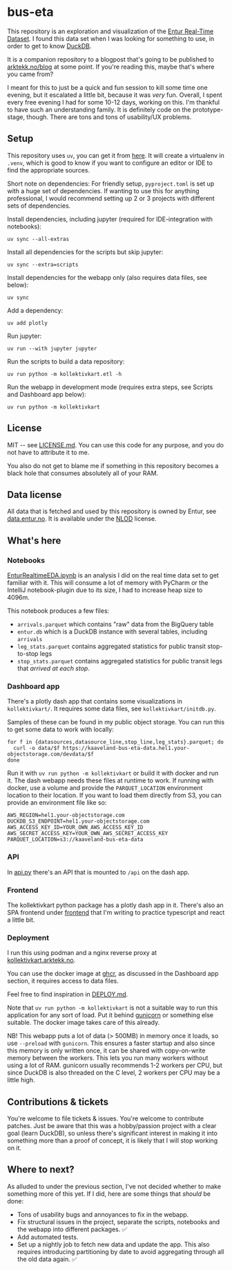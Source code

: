 # bus-eta

This repository is an exploration and visualization of the [Entur Real-Time Dataset](https://data.entur.no/domain/public-transport-data/product/realtime_siri_et/urn:li:container:1d391ef93913233c516cbadfb190dc65).
I found this data set when I was looking for something to use, in order to get to know [DuckDB](https://duckdb.org/).

It is a companion repository to a blogpost that's going to be published to [arktekk.no/blog](https://arktekk.no/blogs/2025_entur_realtimedataset)
at some point. If you're reading this, maybe that's where you came from?

I meant for this to just be a quick and fun session to kill some time one evening, but it escalated a little bit,
because it was _very_ fun. Overall, I spent every free evening I had for some 10-12 days, working on this. I'm
thankful to have such an understanding family. It is definitely code on the prototype-stage, though. There are
tons and tons of usability/UX problems.

## Setup

This repository uses `uv`, you can get it from [here](https://docs.astral.sh/uv/). It will create a virtualenv in `.venv`, which
is good to know if you want to configure an editor or IDE to find the appropriate sources.

Short note on dependencies: For friendly setup, `pyproject.toml` is set up with a huge set of dependencies. If wanting
to use this for anything professional, I would recommend setting up 2 or 3 projects with different sets of dependencies.

Install dependencies, including jupyter (required for IDE-integration with notebooks):

```shell
uv sync --all-extras
```

Install all dependencies for the scripts but skip jupyter:

```shell
uv sync --extra=scripts
```

Install dependencies for the webapp only (also requires data files, see below):

```shell
uv sync
```

Add a dependency:

```shell
uv add plotly
```

Run jupyter:

```shell
uv run --with jupyter jupyter
```

Run the scripts to build a data repository:

```shell
uv run python -m kollektivkart.etl -h
```

Run the webapp in development mode (requires extra steps, see Scripts and Dashboard app below):

```shell
uv run python -m kollektivkart
```

## License

MIT -- see [LICENSE.md](LICENSE.md). You can use this code for any purpose, and you do not have to attribute it to me.

You also do not get to blame me if something in this repository becomes a black hole that
consumes absolutely all of your RAM.

## Data license

All data that is fetched and used by this repository is owned by Entur, see [data.entur.no](https://data.entur.no/domain/public-transport-data).
It is available under the [NLOD](https://data.norge.no/nlod/no/1.0) license.

## What's here

### Notebooks

[EnturRealtimeEDA.ipynb](./EnturRealtimeEDA.ipynb) is an analysis I did on the real time data set to get familiar with
it. This will consume a lot of memory with PyCharm or the IntelliJ notebook-plugin due to its size, I had to increase
heap size to 4096m.

This notebook produces a few files:

- `arrivals.parquet` which contains "raw" data from the BigQuery table
- `entur.db` which is a DuckDB instance with several tables, including `arrivals`
- `leg_stats.parquet` contains aggregated statistics for public transit stop-to-stop legs
- `stop_stats.parquet` contains aggregated statistics for public transit legs that _arrived at each stop_.

### Dashboard app

There's a plotly dash app that contains some visualizations in `kollektivkart/`. It requires some data files, see `kollektivkart/initdb.py`.

Samples of these can be found in my public object storage. You can run this to get some data to work with locally:

```shell
for f in {datasources,datasource_line,stop_line,leg_stats}.parquet; do
  curl -o data/$f https://kaaveland-bus-eta-data.hel1.your-objectstorage.com/devdata/$f
done
```

Run it with `uv run python -m kollektivkart` or build it with docker and run it. The dash webapp needs these files at
runtime to work. If running with docker, use a volume and provide the `PARQUET_LOCATION` environment location to their
location. If you want to load them directly from S3, you can provide an environment file like so:

```shell
AWS_REGION=hel1.your-objectstorage.com
DUCKDB_S3_ENDPOINT=hel1.your-objectstorage.com
AWS_ACCESS_KEY_ID=YOUR_OWN_AWS_ACCESS_KEY_ID
AWS_SECRET_ACCESS_KEY=YOUR_OWN_AWS_SECRET_ACCESS_KEY
PARQUET_LOCATION=s3://kaaveland-bus-eta-data
```

### API

In [api.py](./kollektivkart/api.py) there's an API that is mounted to `/api` on the dash app.

### Frontend

The kollektivkart python package has a plotly dash app in it. There's also an SPA frontend under [frontend](./frontend) that I'm writing to practice typescript and react a little bit.

### Deployment

I run this using podman and a nginx reverse proxy at [kollektivkart.arktekk.no](https://kollektivkart.arktekk.no).

You can use the docker image at [ghcr](https://github.com/kaaveland/bus-eta/pkgs/container/bus-eta), as discussed in the Dashboard app section, it requires access to data files.

Feel free to find inspiration in [DEPLOY.md](./DEPLOY.md).

Note that `uv run python -m kollektivkart` is not a suitable way to run this application for any sort of load. Put it behind
[gunicorn](https://gunicorn.org/) or something else suitable. The docker image takes care of this already.

NB! This webapp puts a lot of data (> 500MB) in memory once it loads, so use `--preload` with `gunicorn`.
This ensures a faster startup and also since this memory is only written once, it can be shared with copy-on-write
memory between the workers. This lets you run many workers without using a lot of RAM. gunicorn usually
recommends 1-2 workers per CPU, but since DuckDB is also threaded on the C level, 2 workers per CPU may be a
little high.

## Contributions & tickets

You're welcome to file tickets & issues. You're welcome to contribute patches. Just be aware that this was a
hobby/passion project with a clear goal (learn DuckDB), so unless there's significant interest in making it
into something more than a proof of concept, it is likely that I will stop working on it.

## Where to next?

As alluded to under the previous section, I've not decided whether to make something more of this yet. If I did,
here are some things that _should_ be done:

- Tons of usability bugs and annoyances to fix in the webapp.
- Fix structural issues in the project, separate the scripts, notebooks and the webapp into different packages. ✅
- Add automated tests.
- Set up a nightly job to fetch new data and update the app. This also requires introducing partitioning by date
  to avoid aggregating through all the old data again. ✅
